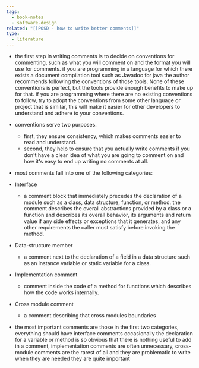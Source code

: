 ```yaml
---
tags:
  - book-notes
  - software-design
related: "[[POSD - how to write better comments]]"
type:
  - literature
---
```

- the first step in writing comments is to decide on conventions for commenting, such as what you will comment on and the format you will use for comments. if you are programming in a language for which there exists a document compilation tool such as Javadoc for java the author recommends following the conventions of those tools. None of these conventions is perfect, but the tools provide enough benefits to make up for that. if you are programming where there are no existing conventions to follow, try to adopt the conventions from some other language or project that is similar, this will make it easier for other developers to understand and adhere to your conventions.
- conventions serve two purposes.
	- first, they ensure consistency, which makes comments easier to read and understand.
	- second, they help to ensure that you actually write comments if you don't have a clear idea of what you are going to comment on and how it's easy to end up writing no comments at all.

- most comments fall into one of the following categories:

- Interface
	- a comment block that immediately precedes the declaration of a module such as a class, data structure, function, or method. the comment describes the overall abstractions provided by a class or a function and describes its overall behavior, its arguments and return value if any side effects or exceptions that it generates, and any other requirements the caller must satisfy before invoking the method.

- Data-structure member
	- a comment next to the declaration of a field in a data structure such as an instance variable or static variable for a class.

- Implementation comment
	- comment inside the code of a method for functions which describes how the code works internally.

- Cross module comment
	- a comment describing that cross modules boundaries

- the most important comments are those in the first two categories, everything should have interface comments occasionally the declaration for a variable or method is so obvious that there is nothing useful to add in a comment, implementation comments are often unnecessary, cross-module comments are the rarest of all and they are problematic to write when they are needed they are quite important